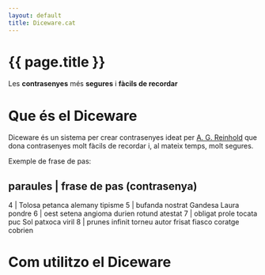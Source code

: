 ```yaml
---
layout: default
title: Diceware.cat
---
```


<div class="jumbotron">

<h1>{{ page.title }}</h1>

<p>Les <strong>contrasenyes</strong> més <strong>segures</strong> i <strong>fàcils de recordar</strong><p>

<!--
<p><a class="btn btn-lg btn-primary" href="../../components/#navbar" role="button">View navbar docs &raquo;</a></p>
-->
</div>

<a id="quees"></a> Que és el Diceware
=====================================

Diceware és un sistema per crear contrasenyes ideat per
[A. G. Reinhold](http://world.std.com/~reinhold/) que dona
contrasenyes molt fàcils de recordar i, al mateix temps, molt segures.

Exemple de frase de pas:

paraules | frase de pas (contrasenya)
-------------------------------------
4        | Tolosa petanca alemany tipisme
5        | bufanda nostrat Gandesa Laura pondre
6        | oest setena angioma durien rotund atestat
7        | obligat prole tocata puc Sol patxoca viril
8        | prunes infinit torneu autor frisat fiasco coratge cobrien



<a id="quees"></a> Com utilitzo el Diceware
===========================================
